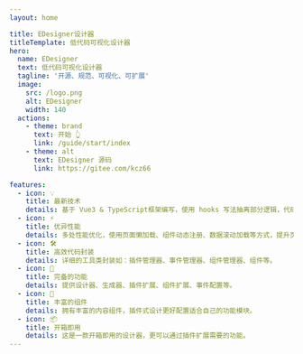 ```yaml
---
layout: home

title: EDesigner设计器
titleTemplate: 低代码可视化设计器
hero:
  name: EDesigner
  text: 低代码可视化设计器
  tagline: '开源、规范、可视化、可扩展'
  image:
    src: /logo.png
    alt: EDesigner
    width: 140
  actions:
    - theme: brand
      text: 开始 👆
      link: /guide/start/index
    - theme: alt
      text: EDesigner 源码
      link: https://gitee.com/kcz66

features:
  - icon: 💡
    title: 最新技术
    details: 基于 Vue3 & TypeScript框架编写，使用 hooks 写法抽离部分逻辑，代码结构更加清晰。
  - icon: ⚡️
    title: 优异性能
    details: 多处性能优化，使用页面懒加载、组件动态注册、数据滚动加载等方式，提升页面渲染速度。
  - icon: 🛠️
    title: 高效代码封装
    details: 详细的工具类封装如：插件管理器、事件管理器、组件管理器、组件等。
  - icon: 🌈 
    title: 完备的功能
    details: 提供设计器、生成器、插件扩展、组件扩展、事件配置等。
  - icon: 🚀
    title: 丰富的组件
    details: 拥有丰富的内容组件，插件式设计更好配置适合自己的功能模块。 
  - icon: 📦
    title: 开箱即用
    details: 这是一款开箱即用的设计器，更可以通过插件扩展需要的功能。
---
```


<script setup>
import { onMounted } from 'vue'

onMounted(() => {
})
</script>
